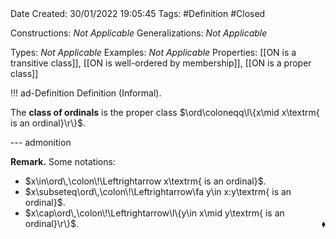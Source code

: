 <br />
<br />

Date Created: 30/01/2022 19:05:45
Tags: #Definition #Closed 

Constructions: _Not Applicable_
Generalizations: _Not Applicable_

Types: _Not Applicable_
Examples: _Not Applicable_
Properties: [[ON is a transitive class]], [[ON is well-ordered by membership]], [[ON is a proper class]]

!!! ad-Definition Definition (Informal).

The **class of ordinals** is the proper class $\ord\coloneqq\l\{x\mid x\textrm{ is an ordinal}\r\}$.

--- admonition

**Remark.** Some notations:
* $x\in\ord\,\colon\!\Leftrightarrow x\textrm{ is an ordinal}$.
* $x\subseteq\ord\,\colon\!\Leftrightarrow\fa y\in x:y\textrm{ is an ordinal}$.
* $x\cap\ord\,\colon\!\Leftrightarrow\l\{y\in x\mid y\textrm{ is an ordinal}\r\}$.<span style="float:right;">$\blacklozenge$</span>
